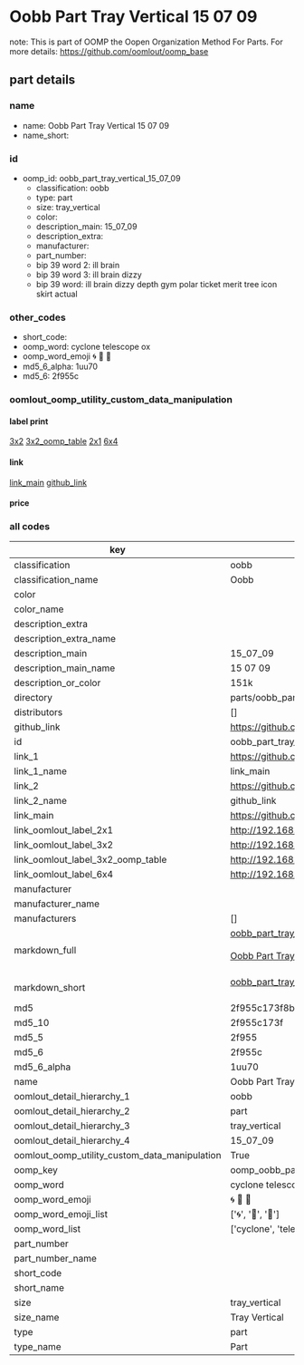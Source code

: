 # Oobb Part Tray Vertical 15 07 09  

note: This is part of OOMP the Oopen Organization Method For Parts. For more details: https://github.com/oomlout/oomp_base

##  part details





### name
* name: Oobb Part Tray Vertical 15 07 09
* name_short: 
### id
* oomp_id: oobb_part_tray_vertical_15_07_09
  * classification: oobb
  * type: part
  * size: tray_vertical
  * color: 
  * description_main: 15_07_09
  * description_extra: 
  * manufacturer: 
  * part_number: 
  * bip 39 word 2: ill brain
  * bip 39 word 3: ill brain dizzy
  * bip 39 word: ill brain dizzy depth gym polar ticket merit tree icon skirt actual

### other_codes
* short_code: 
* oomp_word: cyclone telescope ox
* oomp_word_emoji :cyclone: :telescope: :ox:
* md5_6_alpha: 1uu70
* md5_6: 2f955c






### oomlout_oomp_utility_custom_data_manipulation
#### label print
[3x2](http://192.168.1.245:1112/?label=oomp%201uu70)
[3x2_oomp_table](http://192.168.1.107:1112/?label=oomp%201uu70)
[2x1](http://192.168.1.242:1112/?label=oomp%201uu70)
[6x4](http://192.168.1.55:1112/?label=oomp%201uu70)    

#### link

[link_main](https://github.com/oomlout/oomlout_oomp_current_version_messy/tree/main/parts/oobb_part_tray_vertical_15_07_09) [github_link](https://github.com/oomlout/oomlout_oomp_part_src/tree/main/parts/oobb_part_tray_vertical_15_07_09)                             

#### price







### all codes 
| key | value |  
| --- | --- |  
| classification | oobb |  
| classification_name | Oobb |  
| color |  |  
| color_name |  |  
| description_extra |  |  
| description_extra_name |  |  
| description_main | 15_07_09 |  
| description_main_name | 15 07 09 |  
| description_or_color | 151k |  
| directory | parts/oobb_part_tray_vertical_15_07_09 |  
| distributors | [] |  
| github_link | https://github.com/oomlout/oomlout_oomp_part_src/tree/main/parts/oobb_part_tray_vertical_15_07_09 |  
| id | oobb_part_tray_vertical_15_07_09 |  
| link_1 | https://github.com/oomlout/oomlout_oomp_current_version_messy/tree/main/parts/oobb_part_tray_vertical_15_07_09 |  
| link_1_name | link_main |  
| link_2 | https://github.com/oomlout/oomlout_oomp_part_src/tree/main/parts/oobb_part_tray_vertical_15_07_09 |  
| link_2_name | github_link |  
| link_main | https://github.com/oomlout/oomlout_oomp_current_version_messy/tree/main/parts/oobb_part_tray_vertical_15_07_09 |  
| link_oomlout_label_2x1 | http://192.168.1.242:1112/?label=oomp%201uu70 |  
| link_oomlout_label_3x2 | http://192.168.1.245:1112/?label=oomp%201uu70 |  
| link_oomlout_label_3x2_oomp_table | http://192.168.1.107:1112/?label=oomp%201uu70 |  
| link_oomlout_label_6x4 | http://192.168.1.55:1112/?label=oomp%201uu70 |  
| manufacturer |  |  
| manufacturer_name |  |  
| manufacturers | [] |  
| markdown_full | [oobb_part_tray_vertical_15_07_09](https://github.com/oomlout/oomlout_oomp_current_version_messy/tree/main/parts/oobb_part_tray_vertical_15_07_09)<br>[](https://github.com/oomlout/oomlout_oomp_current_version_messy/tree/main/parts/oobb_part_tray_vertical_15_07_09)<br>[Oobb Part Tray Vertical 15 07 09](https://github.com/oomlout/oomlout_oomp_current_version_messy/tree/main/parts/oobb_part_tray_vertical_15_07_09)<br><br> |  
| markdown_short | [oobb_part_tray_vertical_15_07_09](https://github.com/oomlout/oomlout_oomp_current_version_messy/tree/main/parts/oobb_part_tray_vertical_15_07_09)<br><br> |  
| md5 | 2f955c173f8b9c369db403b28046bb87 |  
| md5_10 | 2f955c173f |  
| md5_5 | 2f955 |  
| md5_6 | 2f955c |  
| md5_6_alpha | 1uu70 |  
| name | Oobb Part Tray Vertical 15 07 09 |  
| oomlout_detail_hierarchy_1 | oobb |  
| oomlout_detail_hierarchy_2 | part |  
| oomlout_detail_hierarchy_3 | tray_vertical |  
| oomlout_detail_hierarchy_4 | 15_07_09 |  
| oomlout_oomp_utility_custom_data_manipulation | True |  
| oomp_key | oomp_oobb_part_tray_vertical_15_07_09 |  
| oomp_word | cyclone telescope ox |  
| oomp_word_emoji | :cyclone: :telescope: :ox: |  
| oomp_word_emoji_list | [':cyclone:', ':telescope:', ':ox:'] |  
| oomp_word_list | ['cyclone', 'telescope', 'ox'] |  
| part_number |  |  
| part_number_name |  |  
| short_code |  |  
| short_name |  |  
| size | tray_vertical |  
| size_name | Tray Vertical |  
| type | part |  
| type_name | Part |  

